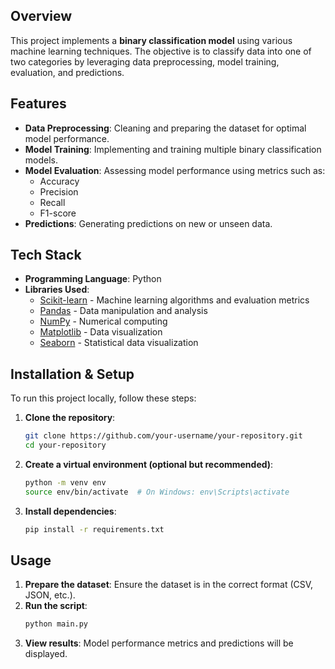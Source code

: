 ## Overview

This project implements a **binary classification model** using various machine learning techniques. The objective is to classify data into one of two categories by leveraging data preprocessing, model training, evaluation, and predictions.

## Features
- **Data Preprocessing**: Cleaning and preparing the dataset for optimal model performance.
- **Model Training**: Implementing and training multiple binary classification models.
- **Model Evaluation**: Assessing model performance using metrics such as:
  - Accuracy
  - Precision
  - Recall
  - F1-score
- **Predictions**: Generating predictions on new or unseen data.

## Tech Stack
- **Programming Language**: Python
- **Libraries Used**:
  - [Scikit-learn](https://scikit-learn.org/) - Machine learning algorithms and evaluation metrics
  - [Pandas](https://pandas.pydata.org/) - Data manipulation and analysis
  - [NumPy](https://numpy.org/) - Numerical computing
  - [Matplotlib](https://matplotlib.org/) - Data visualization
  - [Seaborn](https://seaborn.pydata.org/) - Statistical data visualization

## Installation & Setup
To run this project locally, follow these steps:

1. **Clone the repository**:
   ```bash
   git clone https://github.com/your-username/your-repository.git
   cd your-repository
   ```

2. **Create a virtual environment (optional but recommended)**:
   ```bash
   python -m venv env
   source env/bin/activate  # On Windows: env\Scripts\activate
   ```

3. **Install dependencies**:
   ```bash
   pip install -r requirements.txt
   ```

## Usage
1. **Prepare the dataset**: Ensure the dataset is in the correct format (CSV, JSON, etc.).
2. **Run the script**:
   ```bash
   python main.py
   ```
3. **View results**: Model performance metrics and predictions will be displayed.


